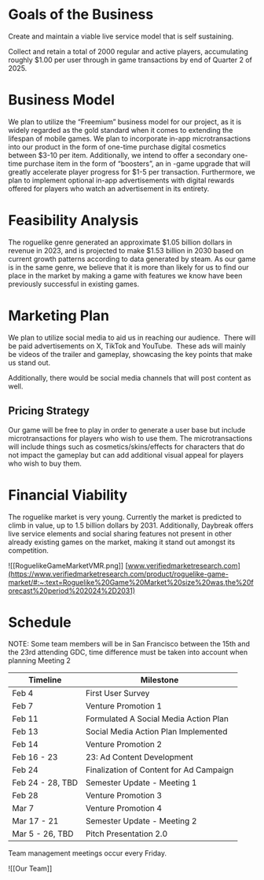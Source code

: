 # Goals of the Business
Create and maintain a viable live service model that is self sustaining.

Collect and retain a total of 2000 regular and active players, accumulating roughly $1.00 per user through in game transactions by end of Quarter 2 of 2025. 
# Business Model
We plan to utilize the “Freemium” business model for our project, as it is widely regarded as the gold standard when it comes to extending the lifespan of mobile games. We plan to incorporate in-app microtransactions into our product in the form of one-time purchase digital cosmetics between $3-10 per item. Additionally, we intend to offer a secondary one-time purchase item in the form of “boosters”, an in -game upgrade that will greatly accelerate player progress for $1-5 per transaction. Furthermore, we plan to implement optional in-app advertisements with digital rewards offered for players who watch an advertisement in its entirety.
# Feasibility Analysis
The roguelike genre generated an approximate $1.05 billion dollars in revenue in 2023, and is projected to make $1.53 billion in 2030 based on current growth patterns according to data generated by steam. As our game is in the same genre, we believe that it is more than likely for us to find our place in the market by making a game with features we know have been previously successful in existing games.
# Marketing Plan
We plan to utilize social media to aid us in reaching our audience.  There will be paid advertisements on X, TikTok and YouTube.  These ads will mainly be videos of the trailer and gameplay, showcasing the key points that make us stand out. 

Additionally, there would be social media channels that will post content as well.
## Pricing Strategy
Our game will be free to play in order to generate a user base but include microtransactions for players who wish to use them. The microtransactions will include things such as cosmetics/skins/effects for characters that do not impact the gameplay but can add additional visual appeal for players who wish to buy them.
# Financial Viability
The roguelike market is very young. Currently the market is predicted to climb in value, up to 1.5 billion dollars by 2031. Additionally, Daybreak offers live service elements and social sharing features not present in other already existing games on the market, making it stand out amongst its competition.

![[RoguelikeGameMarketVMR.png]]
[www.verifiedmarketresearch.com](https://www.verifiedmarketresearch.com/product/roguelike-game-market/#:~:text=Roguelike%20Game%20Market%20size%20was,the%20forecast%20period%202024%2D2031)

<div style="page-break-after: always"></div>

# Schedule
NOTE: Some team members will be in San Francisco between the 15th and the 23rd attending GDC, time difference must be taken into account when planning Meeting 2

| Timeline         | Milestone                               |
| ---------------- | --------------------------------------- |
| Feb 4            | First User Survey                       |
| Feb 7            | Venture Promotion 1                     |
| Feb 11           | Formulated A Social Media Action Plan   |
| Feb 13           | Social Media Action Plan Implemented    |
| Feb 14           | Venture Promotion 2                     |
| Feb 16 - 23      | 23: Ad Content Development              |
| Feb 24           | Finalization of Content for Ad Campaign |
| Feb 24 - 28, TBD | Semester Update - Meeting 1             |
| Feb 28           | Venture Promotion 3                     |
| Mar 7            | Venture Promotion 4                     |
| Mar 17 - 21      | Semester Update - Meeting 2             |
| Mar 5 - 26, TBD  | Pitch Presentation 2.0                  |
Team management meetings occur every Friday.

<div style="page-break-after: always"></div>
![[Our Team]]
